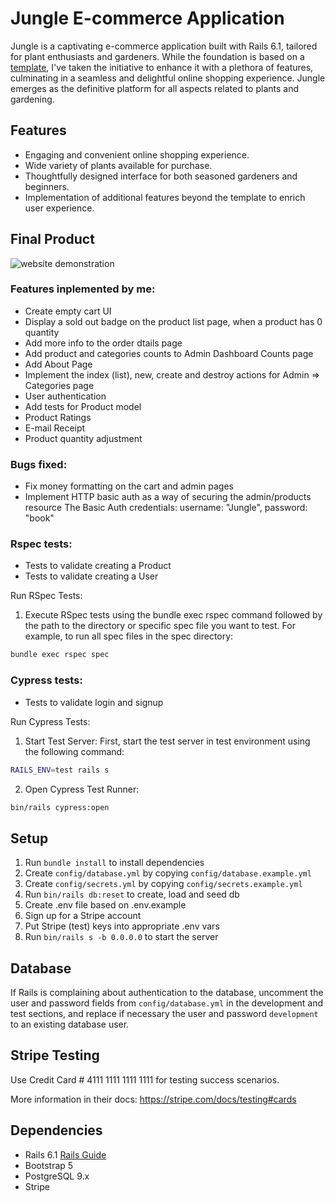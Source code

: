 # Jungle E-commerce Application

Jungle is a captivating e-commerce application built with Rails 6.1, tailored for plant enthusiasts and gardeners. While the foundation is based on a [template](https://github.com/lighthouse-labs/jungle-rails), I've taken the initiative to enhance it with a plethora of features, culminating in a seamless and delightful online shopping experience. Jungle emerges as the definitive platform for all aspects related to plants and gardening.

## Features

- Engaging and convenient online shopping experience.
- Wide variety of plants available for purchase.
- Thoughtfully designed interface for both seasoned gardeners and beginners.
- Implementation of additional features beyond the template to enrich user experience.

## Final Product
![website demonstration](jungle.gif)

### Features inplemented by me:
- Create empty cart UI
- Display a sold out badge on the product list page, when a product has 0 quantity
- Add more info to the order dtails page
- Add product and categories counts to Admin Dashboard Counts page 
- Add About Page
- Implement the index (list), new, create and destroy actions for Admin => Categories page
- User authentication
- Add tests for Product model
- Product Ratings
- E-mail Receipt
- Product quantity adjustment


### Bugs fixed:
- Fix money formatting on the cart and admin pages
- Implement HTTP basic auth as a way of securing the admin/products resource The Basic Auth credentials: username: "Jungle", password: "book"

### Rspec tests:
- Tests to validate creating a Product
- Tests to validate creating a User

Run RSpec Tests:
1. Execute RSpec tests using the bundle exec rspec command followed by the path to the directory or specific spec file you want to test. For example, to run all spec files in the spec directory: 
```bash
bundle exec rspec spec
```

### Cypress tests:
- Tests to validate login and signup

Run Cypress Tests:
1. Start Test Server:
First, start the test server in test environment using the following command:
```bash
RAILS_ENV=test rails s
```
2. Open Cypress Test Runner:
```bash
bin/rails cypress:open 
```






## Setup

1. Run `bundle install` to install dependencies
2. Create `config/database.yml` by copying `config/database.example.yml`
3. Create `config/secrets.yml` by copying `config/secrets.example.yml`
4. Run `bin/rails db:reset` to create, load and seed db
5. Create .env file based on .env.example
6. Sign up for a Stripe account
7. Put Stripe (test) keys into appropriate .env vars
8. Run `bin/rails s -b 0.0.0.0` to start the server

## Database

If Rails is complaining about authentication to the database, uncomment the user and password fields from `config/database.yml` in the development and test sections, and replace if necessary the user and password `development` to an existing database user.

## Stripe Testing

Use Credit Card # 4111 1111 1111 1111 for testing success scenarios.

More information in their docs: <https://stripe.com/docs/testing#cards>

## Dependencies

- Rails 6.1 [Rails Guide](http://guides.rubyonrails.org/v6.1/)
- Bootstrap 5
- PostgreSQL 9.x
- Stripe
